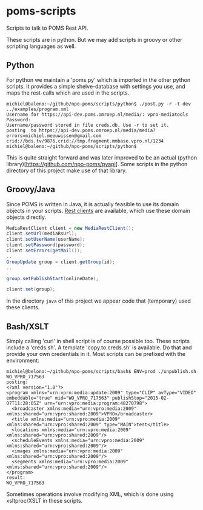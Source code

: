 poms-scripts
============

Scripts to talk to POMS Rest API.

These scripts are in python. But we may add scripts in groovy or other scripting languages as well.

Python
------
For python we maintain a 'poms.py' which is imported in the other python scripts. It provides a simple shelve-database with settings you use, and maps the rest-calls which are used in the scripts.
```Shell
michiel@baleno:~/github/npo-poms/scripts/python$ ./post.py -r -t dev  ../examples/program.xml 
Username for https://api-dev.poms.omroep.nl/media/: vpro-mediatools
Password: 
Username/password stored in file creds.db. Use -r to set it.
posting  to https://api-dev.poms.omroep.nl/media/media?errors=michiel.meeuwissen@gmail.com
crid://bds.tv/9876,crid://tmp.fragment.mmbase.vpro.nl/1234
michiel@baleno:~/github/npo-poms/scripts/python$ 
```

This is quite straight forward and was later improved to be an actual (python library)[https://github.com/npo-poms/pyapi]. Some scripts in the python directory of this project make use of that library.

Groovy/Java
-----------
Since POMS is written in Java, it is actually feasible to use its domain objects in your scripts. [Rest clients](https://github.com/npo-poms/api-clients) are available, which use these domain objects directly.
```java
MediaRestClient client = new MediaRestClient();
client.setUrl(mediaRsUrl);
client.setUserName(userName);
client.setPassword(password);
client.setErrors(getMail());
..
GroupUpdate group = client.getGroup(id);
..

group.setPublishStart(onlineDate);

client.set(group);

```
In the directory `java` of this project we appear code that (temporary) used these clients.


Bash/XSLT
---------
Simply calling 'curl' in shell script is of course possible too. These scripts include a 'creds.sh'. A template 'copy.to.creds.sh' is available. Do that and provide your own credentials in it. Most scripts can be prefixed with the environment:
```shell
michiel@belono:~/github/npo-poms/scripts/bash$ ENV=prod ./unpublish.sh WO_VPRO_717563
posting:
<?xml version="1.0"?>
<program xmlns="urn:vpro:media:update:2009" type="CLIP" avType="VIDEO" embeddable="true" mid="WO_VPRO_717563" publishStop="2015-02-07T11:28:05Z" urn="urn:vpro:media:program:48270798">
  <broadcaster xmlns:media="urn:vpro:media:2009" xmlns:shared="urn:vpro:shared:2009">VPRO</broadcaster>
  <title xmlns:media="urn:vpro:media:2009" xmlns:shared="urn:vpro:shared:2009" type="MAIN">test</title>
  <locations xmlns:media="urn:vpro:media:2009" xmlns:shared="urn:vpro:shared:2009"/>
  <scheduleEvents xmlns:media="urn:vpro:media:2009" xmlns:shared="urn:vpro:shared:2009"/>
  <images xmlns:media="urn:vpro:media:2009" xmlns:shared="urn:vpro:shared:2009"/>
  <segments xmlns:media="urn:vpro:media:2009" xmlns:shared="urn:vpro:shared:2009"/>
</program>
result:
WO_VPRO_717563
```

Sometimes operations involve modifying XML, which is done using xsltproc/XSLT in these scripts.
